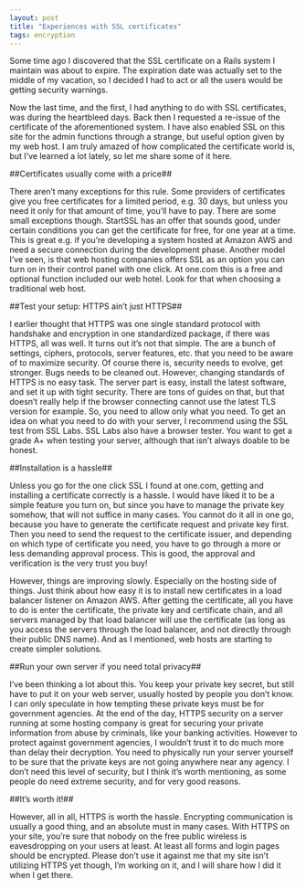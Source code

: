 ```yaml
---
layout: post
title: "Experiences with SSL certificates"
tags: encryption
---
```


Some time ago I discovered that the SSL certificate on a Rails system I maintain was about to expire. The expiration date was actually set to the middle of my vacation, so I decided I had to act or all the users would be getting security warnings.

Now the last time, and the first, I had anything to do with SSL certificates, was during the heartbleed days. Back then I requested a re-issue of the certificate of the aforementioned system. I have also enabled SSL on this site for the admin functions through a strange, but useful option given by my web host. I am truly amazed of how complicated the certificate world is, but I’ve learned a lot lately, so let me share some of it here.

##Certificates usually come with a price##

There aren’t many exceptions for this rule. Some providers of certificates give you free certificates for a limited period, e.g. 30 days, but unless you need it only for that amount of time, you’ll have to pay. There are some small exceptions though. StartSSL has an offer that sounds good, under certain conditions you can get the certificate for free, for one year at a time. This is great e.g. if you’re developing a system hosted at Amazon AWS and need a secure connection during the development phase. Another model I’ve seen, is that web hosting companies offers SSL as an option you can turn on in their control panel with one click. At one.com this is a free and optional function included our web hotel. Look for that when choosing a traditional web host.

##Test your setup: HTTPS ain’t just HTTPS##

I earlier thought that HTTPS was one single standard protocol with handshake and encryption in one standardized package, if there was HTTPS, all was well. It turns out it’s not that simple. The are a bunch of settings, ciphers, protocols, server features, etc. that you need to be aware of to maximize security. Of course there is, security needs to evolve, get stronger. Bugs needs to be cleaned out. However, changing standards of HTTPS is no easy task. The server part is easy, install the latest software, and set it up with tight security. There are tons of guides on that, but that doesn’t really help if the browser connecting cannot use the latest TLS version for example. So, you need to allow only what you need. To get an idea on what you need to do with your server, I recommend using the SSL test from SSL Labs. SSL Labs also have a browser tester. You want to get a grade A+ when testing your server, although that isn’t always doable to be honest.

##Installation is a hassle##

Unless you go for the one click SSL I found at one.com, getting and installing a certificate correctly is a hassle. I would have liked it to be a simple feature you turn on, but since you have to manage the private key somehow, that will not suffice in many cases. You cannot do it all in one go, because you have to generate the certificate request and private key first. Then you need to send the request to the certificate issuer, and depending on which type of certificate you need, you have to go through a more or less demanding approval process. This is good, the approval and verification is the very trust you buy!

However, things are improving slowly. Especially on the hosting side of things. Just think about how easy it is to install new certificates in a load balancer listener on Amazon AWS. After getting the certificate, all you have to do is enter the certificate, the private key and certificate chain, and all servers managed by that load balancer will use the certificate (as long as you access the servers through the load balancer, and not directly through their public DNS name). And as I mentioned, web hosts are starting to create simpler solutions.

##Run your own server if you need total privacy##

I’ve been thinking a lot about this. You keep your private key secret, but still have to put it on your web server, usually hosted by people you don’t know. I can only speculate in how tempting these private keys must be for government agencies. At the end of the day, HTTPS security on a server running at some hosting company is great for securing your private information from abuse by criminals, like your banking activities. However to protect against government agencies, I wouldn’t trust it to do much more than delay their decryption. You need to physically run your server yourself to be sure that the private keys are not going anywhere near any agency. I don’t need this level of security, but I think it’s worth mentioning, as some people do need extreme security, and for very good reasons.

##It’s worth it!##

However, all in all, HTTPS is worth the hassle. Encrypting communication is usually a good thing, and an absolute must in many cases. With HTTPS on your site, you’re sure that nobody on the free public wireless is eavesdropping on your users at least. At least all forms and login pages should be encrypted. Please don’t use it against me that my site isn’t utilizing HTTPS yet though, I’m working on it, and I will share how I did it when I get there.
